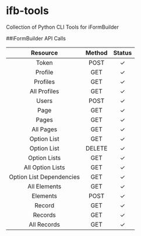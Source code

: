 # ifb-tools
Collection of Python CLI Tools for iFormBuilder

##iFormBuilder API Calls

| Resource | Method | Status |
|:--------:|:------:|:------:|
| Token | POST | ✓ |
| Profile | GET | ✓ |
| Profiles | GET | ✓ |
| All Profiles | GET | ✓ |
| Users | POST | ✓ |
| Page | GET | ✓ |
| Pages | GET | ✓ |
| All Pages | GET | ✓ |
| Option List | GET | ✓ |
| Option List | DELETE | ✓ |
| Option Lists | GET | ✓ |
| All Option Lists | GET | ✓ |
| Option List Dependencies | GET | ✓ |
| All Elements | GET | ✓ |
| Elements | POST | ✓ |
| Record | GET | ✓ |
| Records | GET | ✓ |
| All Records | GET | ✓ |